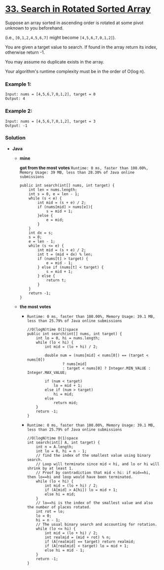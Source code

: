# [33. Search in Rotated Sorted Array](https://leetcode.com/problems/search-in-rotated-sorted-array/)

Suppose an array sorted in ascending order is rotated at some pivot unknown to you beforehand.

(i.e., `[0,1,2,4,5,6,7]` might become `[4,5,6,7,0,1,2]`).

You are given a target value to search. If found in the array return its index, otherwise return -1.

You may assume no duplicate exists in the array.

Your algorithm's runtime complexity must be in the order of O(log n).

### Example 1:
```
Input: nums = [4,5,6,7,0,1,2], target = 0
Output: 4
```

### Example 2:
```
Input: nums = [4,5,6,7,0,1,2], target = 3
Output: -1
```

### Solution
* **Java**
  * **mine**

    **got from the most votes** `Runtime: 0 ms, faster than 100.00%, Memory Usage: 39 MB, less than 28.30% of Java online submissions`
    ```
    public int search(int[] nums, int target) {
        int len = nums.length;
        int s = 0, e = len - 1;
        while (s < e) {
            int mid = (s + e) / 2;
            if (nums[mid] > nums[e]){
                s = mid + 1;
            }else {
                e = mid;
            }
        }
        int dx = s;
        s = 0;
        e = len - 1;
        while (s <= e) {
            int mid = (s + e) / 2;
            int t = (mid + dx) % len;
            if (nums[t] > target) {
                e = mid - 1;
            } else if (nums[t] < target) {
                s = mid + 1;
            } else {
                return t;
            }
        }
        return -1;
    }
    ```
    
  * **the most votes**
  
    * `Runtime: 0 ms, faster than 100.00%, Memory Usage: 39.1 MB, less than 25.79% of Java online submissions`
      ```
      //O(logN)time O(1)space
      public int search(int[] nums, int target) {
          int lo = 0, hi = nums.length;
          while (lo < hi) {
              int mid = (lo + hi) / 2;

              double num = (nums[mid] < nums[0]) == (target < nums[0])
                      ? nums[mid]
                      : target < nums[0] ? Integer.MIN_VALUE : Integer.MAX_VALUE;

              if (num < target)
                  lo = mid + 1;
              else if (num > target)
                  hi = mid;
              else
                  return mid;
          }
          return -1;
      }
      ```
    
    * `Runtime: 0 ms, faster than 100.00%, Memory Usage: 39.1 MB, less than 25.79% of Java online submissions`
      ```
      //O(logN)time O(1)space
      int search(int[] A, int target) {
          int n = A.length;
          int lo = 0, hi = n - 1;
          // find the index of the smallest value using binary search.
          // Loop will terminate since mid < hi, and lo or hi will shrink by at least 1.
          // Proof by contradiction that mid < hi: if mid==hi, then lo==hi and loop would have been terminated.
          while (lo < hi) {
              int mid = (lo + hi) / 2;
              if (A[mid] > A[hi]) lo = mid + 1;
              else hi = mid;
          }
          // lo==hi is the index of the smallest value and also the number of places rotated.
          int rot = lo;
          lo = 0;
          hi = n - 1;
          // The usual binary search and accounting for rotation.
          while (lo <= hi) {
              int mid = (lo + hi) / 2;
              int realmid = (mid + rot) % n;
              if (A[realmid] == target) return realmid;
              if (A[realmid] < target) lo = mid + 1;
              else hi = mid - 1;
          }
          return -1;
      }
      ```
  
